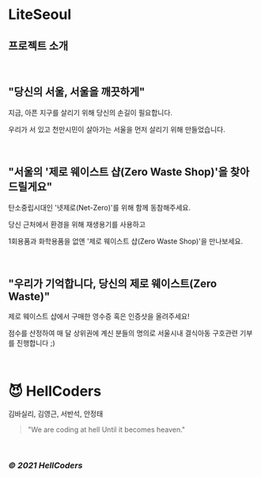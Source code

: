 # LiteSeoul
## 프로젝트 소개

<br>

## "당신의 서울, 서울을 깨끗하게"

지금, 아픈 지구를 살리기 위해 당신의 손길이 필요합니다.

우리가 서 있고 천만시민이 살아가는 서울을 먼저 살리기 위해 만들었습니다.

<br>

## "서울의 '제로 웨이스트 샵(Zero Waste Shop)'을 찾아드릴게요"

탄소중립시대인 '넷제로(Net-Zero)'를 위해 함께 동참해주세요.

당신 근처에서 환경을 위해 재생용기를 사용하고

1회용품과 화학용품을 없앤 '제로 웨이스트 샵(Zero Waste Shop)'을 만나보세요.

<br>

## "우리가 기억합니다, 당신의 제로 웨이스트(Zero Waste)"

제로 웨이스트 샵에서 구매한 영수증 혹은 인증샷을 올려주세요!

점수를 산정하여 매 달 상위권에 계신 분들의 명의로 서울시내 결식아동 구호관련 기부를 진행합니다 ;)

<br>

# 😈 HellCoders

김바실리, 김영근, 서반석, 안정태

> "We are coding at hell Until it becomes heaven."

<br>

### *© 2021 HellCoders*
